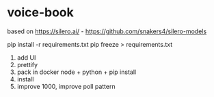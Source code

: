 # voice-book

based on https://silero.ai/ - https://github.com/snakers4/silero-models


pip install -r requirements.txt
pip freeze > requirements.txt




1) add UI
2) prettify
3) pack in docker node + python + pip install
4) install
5) improve 1000, improve poll pattern

